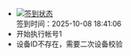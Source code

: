 - [![签到状态](https://github.com/womade/Cloud189-Actions/actions/workflows/main.yml/badge.svg?branch=main)](https://github.com/womade/Cloud189-Actions/actions/workflows/main.yml) <br> 签到时间：2025-10-08 18:41:06
- 开始执行帐号1
- 设备ID不存在，需要二次设备校验
